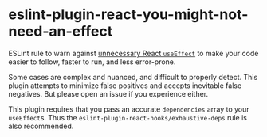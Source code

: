 # eslint-plugin-react-you-might-not-need-an-effect

ESLint rule to warn against [unnecessary React `useEffect`](https://react.dev/learn/you-might-not-need-an-effect) to make your code easier to follow, faster to run, and less error-prone.

Some cases are complex and nuanced, and difficult to properly detect. This plugin attempts to minimize false positives and accepts inevitable false negatives. But please open an issue if you experience either.

This plugin requires that you pass an accurate `dependencies` array to your `useEffect`s. Thus the `eslint-plugin-react-hooks/exhaustive-deps` rule is also recommended.
